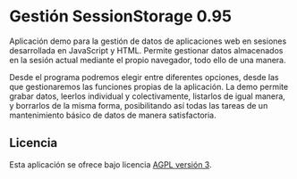 Gestión SessionStorage 0.95
================================

Aplicación demo para la gestión de datos de aplicaciones web en sesiones desarrollada en JavaScript y HTML.
Permite gestionar datos almacenados en la sesión actual mediante el propio navegador, todo ello de una manera.

Desde el programa podremos elegir entre diferentes opciones, desde las que gestionaremos las funciones 
propias de la aplicación. La demo permite grabar datos, leerlos individual y colectivamente, listarlos de igual
manera, y borrarlos de la misma forma, posibilitando así todas las tareas de un mantenimiento básico de datos 
de manera satisfactoria.

## Licencia
Esta aplicación se ofrece bajo licencia [AGPL versión 3].

[AGPL versión 3]: http://www.gnu.org/licenses/agpl.html
